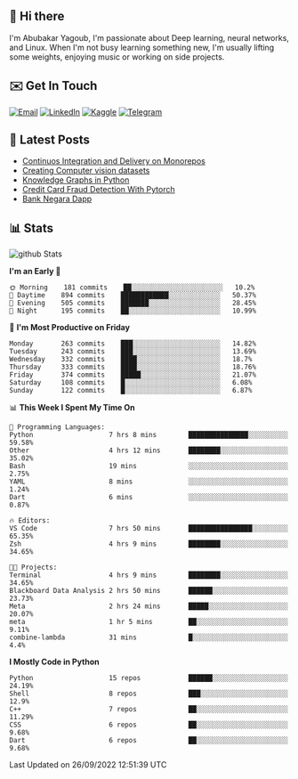 ## 👋 Hi there

I'm Abubakar Yagoub, I'm passionate about Deep learning, neural networks, and
Linux. When I'm not busy learning something new, I'm usually lifting some
weights, enjoying music or working on side projects.

## ✉️ Get In Touch

[![Email](https://img.shields.io/badge/Email-f1f1f1?style=for-the-badge&logo=gmail&logoColor=0f111a)](mailto:git@blacksuan19.dev)
[![LinkedIn](https://img.shields.io/badge/LinkedIn-0077B5?style=for-the-badge&logo=linkedin&logoColor=white)](https://www.linkedin.com/in/blacksuan19/)
[![Kaggle](https://img.shields.io/badge/Kaggle-5acfff?style=for-the-badge&logo=kaggle&logoColor=white)](http://kaggle.com/abubakaryagob/)
[![Telegram](https://img.shields.io/badge/Telegram-2CA5E0?style=for-the-badge&logo=telegram&logoColor=white)](https://t.me/blacksuan19)

## 📩 Latest Posts

<!-- BLOG-POST-LIST:START -->
- [Continuos Integration and Delivery on Monorepos](http://www.blacksuan19.dev/blog/github-actions-monorepos/)
- [Creating Computer vision datasets](http://www.blacksuan19.dev/blog/creating-datasets/)
- [Knowledge Graphs in Python](http://www.blacksuan19.dev/projects/Knowledge_Graphs/)
- [Credit Card Fraud Detection With Pytorch](http://www.blacksuan19.dev/projects/credit-card-fraud-detection-with-pytorch/)
- [Bank Negara Dapp](http://www.blacksuan19.dev/projects/bank-negara/)
<!-- BLOG-POST-LIST:END -->

## 📊 Stats

![github Stats](https://github-readme-stats.vercel.app/api?username=blacksuan19&theme=github_dark&show_icons=true&count_private=true&custom_title=Github%20Stats&hide_border=true)

<!--START_SECTION:waka-->
**I'm an Early 🐤** 

```text
🌞 Morning    181 commits    ██░░░░░░░░░░░░░░░░░░░░░░░   10.2% 
🌆 Daytime    894 commits    ████████████░░░░░░░░░░░░░   50.37% 
🌃 Evening    505 commits    ███████░░░░░░░░░░░░░░░░░░   28.45% 
🌙 Night      195 commits    ██░░░░░░░░░░░░░░░░░░░░░░░   10.99%

```
📅 **I'm Most Productive on Friday** 

```text
Monday       263 commits    ███░░░░░░░░░░░░░░░░░░░░░░   14.82% 
Tuesday      243 commits    ███░░░░░░░░░░░░░░░░░░░░░░   13.69% 
Wednesday    332 commits    ████░░░░░░░░░░░░░░░░░░░░░   18.7% 
Thursday     333 commits    ████░░░░░░░░░░░░░░░░░░░░░   18.76% 
Friday       374 commits    █████░░░░░░░░░░░░░░░░░░░░   21.07% 
Saturday     108 commits    █░░░░░░░░░░░░░░░░░░░░░░░░   6.08% 
Sunday       122 commits    █░░░░░░░░░░░░░░░░░░░░░░░░   6.87%

```


📊 **This Week I Spent My Time On** 

```text
💬 Programming Languages: 
Python                   7 hrs 8 mins        ███████████████░░░░░░░░░░   59.58% 
Other                    4 hrs 12 mins       ████████░░░░░░░░░░░░░░░░░   35.02% 
Bash                     19 mins             ░░░░░░░░░░░░░░░░░░░░░░░░░   2.75% 
YAML                     8 mins              ░░░░░░░░░░░░░░░░░░░░░░░░░   1.24% 
Dart                     6 mins              ░░░░░░░░░░░░░░░░░░░░░░░░░   0.87%

🔥 Editors: 
VS Code                  7 hrs 50 mins       ████████████████░░░░░░░░░   65.35% 
Zsh                      4 hrs 9 mins        ████████░░░░░░░░░░░░░░░░░   34.65%

🐱‍💻 Projects: 
Terminal                 4 hrs 9 mins        ████████░░░░░░░░░░░░░░░░░   34.65% 
Blackboard Data Analysis 2 hrs 50 mins       ██████░░░░░░░░░░░░░░░░░░░   23.73% 
Meta                     2 hrs 24 mins       █████░░░░░░░░░░░░░░░░░░░░   20.07% 
meta                     1 hr 5 mins         ██░░░░░░░░░░░░░░░░░░░░░░░   9.11% 
combine-lambda           31 mins             █░░░░░░░░░░░░░░░░░░░░░░░░   4.4%

```

**I Mostly Code in Python** 

```text
Python                   15 repos            ██████░░░░░░░░░░░░░░░░░░░   24.19% 
Shell                    8 repos             ███░░░░░░░░░░░░░░░░░░░░░░   12.9% 
C++                      7 repos             ██░░░░░░░░░░░░░░░░░░░░░░░   11.29% 
CSS                      6 repos             ██░░░░░░░░░░░░░░░░░░░░░░░   9.68% 
Dart                     6 repos             ██░░░░░░░░░░░░░░░░░░░░░░░   9.68%

```



 Last Updated on 26/09/2022 12:51:39 UTC
<!--END_SECTION:waka-->
